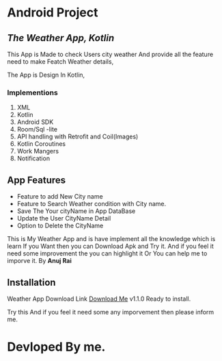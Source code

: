 # Android Project
## _The Weather App, Kotlin_

This App is Made to check Users city weather And provide all the feature need to make Featch Weather details,

The App is Design In Kotlin,
### Implementions
 1. XML
 2. Kotlin
 3. Android SDK 
 4. Room/Sql -lite
 5. API handling with Retrofit and Coil(Images)
 6. Kotlin Coroutines
 7. Work Mangers
 8. Notification 
 
## App Features

- Feature to add New City name
- Feature to Search Weather condition with City name.
- Save The Your cityName in App DataBase
- Update the User CityName Detail
- Option to Delete the CityName

This is My Weather App and is have implement all the knowledge which is learn
If you Want then you can Download Apk and Try it.
And if you feel it need some improvement the you can highlight it 
Or You can help me to imporve it.
 By __Anuj Rai__ 


## Installation

Weather App Download Link [Download Me](https://drive.google.com/file/d/1iQMO-DbM2Emg89vSjDgw2gyHgToWCXOD/view?usp=sharing) v1.1.0 Ready to install.

Try this And if you feel it need some any imporvement then please inform me. 

# Devloped By me.
